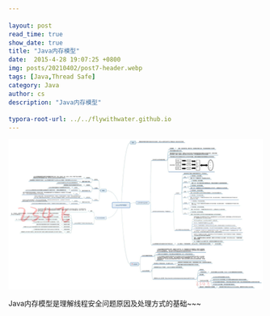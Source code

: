 ```yaml
---

layout: post
read_time: true
show_date: true
title: "Java内存模型"
date:  2015-4-28 19:07:25 +0800
img: posts/20210402/post7-header.webp
tags: [Java,Thread Safe]
category: Java
author: cs
description: "Java内存模型"

typora-root-url: ../../flywithwater.github.io
---
```


![img](/assets/img/posts/Java/Java内存模型.jpg)


Java内存模型是理解线程安全问题原因及处理方式的基础~~~

